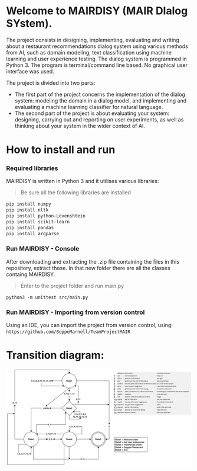 # Welcome to MAIRDISY (MAIR DIalog SYstem).

The project consists in designing, implementing, evaluating and writing about a restaurant recommendations dialog system using various methods from AI, such as domain modeling, text classification using machine learning and user experience testing. The dialog system is programmed in Python 3. The program is terminal/command line based. No graphical user interface was used. 

The project is divided into two parts: 

- The first part of the project concerns the implementation of the dialog system: modeling the domain in a dialog model, and implementing and evaluating a machine learning classifier for natural language. 
- The second part of the project is about evaluating your system: designing, carrying out and reporting on user experiments, as well as thinking about your system in the wider context of AI.

# How to install and run
### Required libraries
MAIRDISY is written in Python 3 and it utilises various libraries:
> Be sure all the following libraries are installed

```shell
pip install numpy
pip install nltk
pip install python-Levenshtein
pip install scikit-learn
pip install pandas
pip install argparse
```
### Run MAIRDISY - Console
After downloading and extracting the .zip file containing the files in this repository, 
extract those. In that new folder there are all the classes containg MAIRDISY.

> Enter to the project folder and run main.py
>
```shell
python3 -m unittest src/main.py 
```

### Run MAIRDISY - Importing from version control
Using an IDE, you can import the project from version control, using: `https://github.com/BeppeMarnell/TeamProjectMAIR`


# Transition diagram:

![Image of Yaktocat](diagram.jpg)



